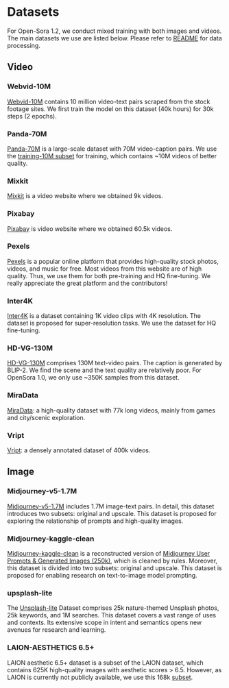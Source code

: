 # Datasets

For Open-Sora 1.2, we conduct mixed training with both images and videos. The main datasets we use are listed below.
Please refer to [README](/README.md#data-processing) for data processing.

## Video

### Webvid-10M

[Webvid-10M](https://github.com/m-bain/webvid) contains 10 million video-text pairs scraped from the stock footage sites.
We first train the model on this dataset (40k hours) for 30k steps (2 epochs).

### Panda-70M

[Panda-70M](https://github.com/snap-research/Panda-70M) is a large-scale dataset with 70M video-caption pairs.
We use the [training-10M subset](https://github.com/snap-research/Panda-70M/tree/main/dataset_dataloading) for training,
which contains ~10M videos of better quality.

### Mixkit
[Mixkit](https://mixkit.co/) is a video website where we obtained 9k videos.

### Pixabay
[Pixabay](https://pixabay.com/videos/) is video website where we obtained 60.5k videos.


### Pexels

[Pexels](https://www.pexels.com/) is a popular online platform that provides high-quality stock photos, videos, and music for free.
Most videos from this website are of high quality. Thus, we use them for both pre-training and HQ fine-tuning.
We really appreciate the great platform and the contributors!

### Inter4K

[Inter4K](https://github.com/alexandrosstergiou/Inter4K) is a dataset containing 1K video clips with 4K resolution.
The dataset is proposed for super-resolution tasks. We use the dataset for HQ fine-tuning.

### HD-VG-130M

[HD-VG-130M](https://github.com/daooshee/HD-VG-130M?tab=readme-ov-file) comprises 130M text-video pairs.
The caption is generated by BLIP-2.
We find the scene and the text quality are relatively poor. For OpenSora 1.0, we only use ~350K samples from this dataset.

### MiraData

[MiraData](https://github.com/mira-space/MiraData): a high-quality dataset with 77k long videos, mainly from games and city/scenic exploration.


### Vript

[Vript](https://github.com/mutonix/Vript/tree/main): a densely annotated dataset of 400k videos.


## Image

### Midjourney-v5-1.7M

[Midjourney-v5-1.7M](https://huggingface.co/datasets/wanng/midjourney-v5-202304-clean) includes 1.7M image-text pairs.
In detail, this dataset introduces two subsets: original and upscale.
This dataset is proposed for exploring the relationship of prompts and high-quality images.

### Midjourney-kaggle-clean

[Midjourney-kaggle-clean](https://huggingface.co/datasets/wanng/midjourney-kaggle-clean) is a reconstructed version of [Midjourney User Prompts & Generated Images (250k)](https://www.kaggle.com/datasets/succinctlyai/midjourney-texttoimage?select=general-01_2022_06_20.json%5D), which is cleaned by rules.
Moreover, this dataset is divided into two subsets: original and upscale.
This dataset is proposed for enabling research on text-to-image model prompting.

### upsplash-lite

The [Unsplash-lite](https://github.com/unsplash/datasets) Dataset comprises 25k nature-themed Unsplash photos, 25k keywords, and 1M searches.
This dataset covers a vast range of uses and contexts. Its extensive scope in intent and semantics opens new avenues for research and learning.

### LAION-AESTHETICS 6.5+

LAION aesthetic 6.5+ dataset is a subset of the LAION dataset, which contains 625K high-quality images with aesthetic scores > 6.5. However, as LAION is currently not publicly available, we use this 168k [subset](https://huggingface.co/datasets/bhargavsdesai/laion_improved_aesthetics_6.5plus_with_images).
